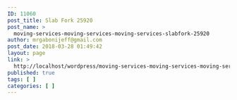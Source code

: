 ```yaml
---
ID: 11060
post_title: Slab Fork 25920
post_name: >
  moving-services-moving-services-moving-services-slabfork-25920
author: mrgabonijeff@gmail.com
post_date: 2018-03-28 01:49:42
layout: page
link: >
  http://localhost/wordpress/moving-services-moving-services-moving-services-slabfork-25920/
published: true
tags: [ ]
categories: [ ]
---
```

